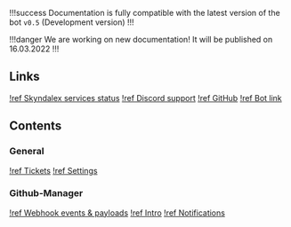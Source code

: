 !!!success
Documentation is fully compatible with the latest version of the bot `v0.5` (Development version)
!!!

!!!danger
We are working on new documentation! It will be published on 16.03.2022
!!!

## Links
[!ref Skyndalex services status](https://status.skyndalex.xyz)
[!ref Discord support](https://discord.gg/QKKvM2yeN3)
[!ref GitHub](https://github.com/Skyndalex)
[!ref Bot link](https://discord.com/oauth2/authorize?client_id=836529470122622986&permissions=0&scope=bot%20applications.commands)

## Contents

### General
[!ref Tickets](/Guide/tickets.md)
[!ref Settings](/Guide/settings.md)

### Github-Manager
[!ref Webhook events & payloads](/GitHub/all-github-events.md)
[!ref Intro](/GitHub/intro.md) 
[!ref Notifications](/GitHub/notifications.md)